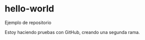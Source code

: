 # hello-world
Ejemplo de repositorio

Estoy haciendo pruebas con  GitHub, creando una segunda rama.

